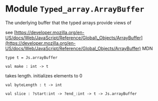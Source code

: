 
# Module `Typed_array.ArrayBuffer`

The underlying buffer that the typed arrays provide views of

see [https://developer.mozilla.org/en-US/docs/Web/JavaScript/Reference/Global\_Objects/ArrayBuffer](https://developer.mozilla.org/en-US/docs/Web/JavaScript/Reference/Global_Objects/ArrayBuffer) MDN
```
type t = Js.arrayBuffer
```
```
val make : int -> t
```
takes length. initializes elements to 0

```
val byteLength : t -> int
```
```
val slice : ?start:int -> ?end_:int -> t -> Js.arrayBuffer
```